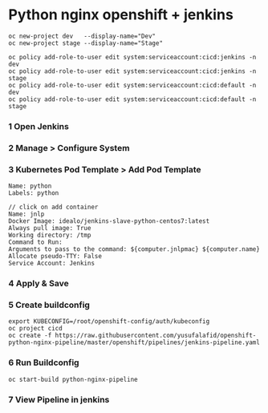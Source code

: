 # Python nginx openshift + jenkins

```
oc new-project dev   --display-name="Dev"
oc new-project stage --display-name="Stage"

oc policy add-role-to-user edit system:serviceaccount:cicd:jenkins -n dev
oc policy add-role-to-user edit system:serviceaccount:cicd:jenkins -n stage
oc policy add-role-to-user edit system:serviceaccount:cicd:default -n dev
oc policy add-role-to-user edit system:serviceaccount:cicd:default -n stage
```

### 1 Open Jenkins
### 2 Manage > Configure System
### 3 Kubernetes Pod Template > Add Pod Template

```
Name: python
Labels: python

// click on add container
Name: jnlp
Docker Image: idealo/jenkins-slave-python-centos7:latest
Always pull image: True
Working directory: /tmp
Command to Run: 
Arguments to pass to the command: ${computer.jnlpmac} ${computer.name}
Allocate pseudo-TTY: False
Service Account: Jenkins
```

### 4 Apply & Save
### 5 Create buildconfig

```
export KUBECONFIG=/root/openshift-config/auth/kubeconfig
oc project cicd 
oc create -f https://raw.githubusercontent.com/yusufalafid/openshift-python-nginx-pipeline/master/openshift/pipelines/jenkins-pipeline.yaml
```

### 6 Run Buildconfig
`oc start-build python-nginx-pipeline`

### 7 View Pipeline in jenkins
